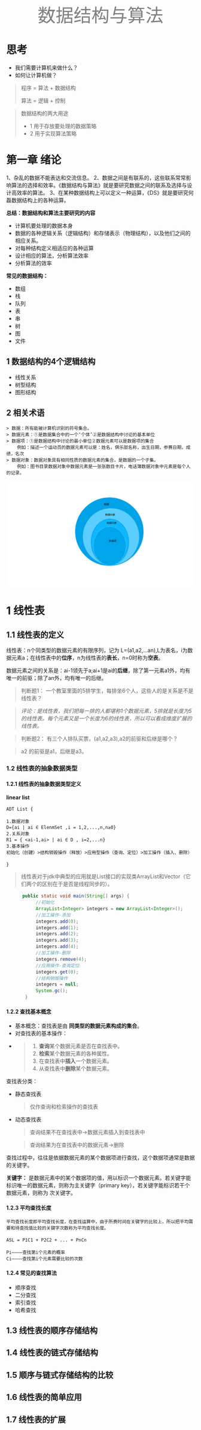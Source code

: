 <center>
<font color=gray size=50> 数据结构与算法 </font>
</center>

# 思考
* 我们需要计算机来做什么？
* 如何让计算机做？
> 程序 = 算法 + 数据结构
> 
> 算法 = 逻辑 + 控制

>  数据结构的两大用途
> * 1 用于存放要处理的数据策略
> * 2 用于实现算法策略

# 第一章 绪论

1、杂乱的数据不能表达和交流信息。
2、数据之间是有联系的，这些联系常常影响算法的选择和效率。《数据结构与算法》就是要研究数据之间的联系及选择与设计高效率的算法。
3、在某种数据结构上可以定义一种运算，《DS》就是要研究何磊数据结构上的各种运算。

**总结：数据结构和算法主要研究的内容**

* 计算机要处理的数据本身
* 数据的各种逻辑关系（逻辑结构）和存储表示（物理结构），以及他们之间的相应关系。
* 对每种结构定义相适应的各种运算
* 设计相应的算法，分析算法效率
* 分析算法的效率

**常见的数据结构：**
  
  * 数组
  * 栈
  * 队列
  * 表
  * 串
  * 树
  * 图
  * 文件
  

## 1 数据结构的4个逻辑结构
* 线性关系
* 树型结构
* 图形结构

## 2 相关术语

    > 数据：所有能被计算机识别的符号集合。
    > 数据元素：①是数据集合中的一个‘个体’②是数据结构中讨论的基本单位
    > 数据项：①是数据结构中讨论的最小单位②数据元素可以是数据项的集合
        例如：描述一个运动员的数据元素可以是：姓名，俱乐部名称，出生日期，参赛日期，成绩，名次
    > 数据对象：数据对象具有相同性质的数据元素的集合，是数据的一个子集。
        例如：图书目录数据对象中数据元素是一张张数目卡片，电话簿数据对象中元素是每个人的记录。

![数据结构](https://github.com/erbudu/repository/blob/master/img/%E6%95%B0%E6%8D%AE%E5%AF%B9%E8%B1%A1%E9%9B%86%E5%90%88%E7%A4%BA%E6%84%8F%E5%9B%BE.png)





# 1 线性表
## 1.1 线性表的定义
线性表：n个同类型的数据元素的有限序列，记为 L=(a1,a2,...an),L为表名，i为数据元素a；在线性表中的**位序**，n为线性表的**表长**，n=0时称为**空表**。

数据元素之间的关系是：ai-1领先于a;ai+1是ai的**后继**，除了第一元素a1外，均有唯一的前驱；除了an外，均有唯一的后继。

> 判断题1：
> 一个教室里面的5排学生，每排坐6个人，这些人的是关系是不是线性表？

> *评论：是线性表，我们把每一排的人都堪称1个数据元素，5排就是长度为5的线性表。每个元素又是一个长度为6的线性表，所以可以看成维度扩展的线性表。*

> 判断题2：
> 有三个人排队买票，(a1,a2,a3),a2的前驱和后继是哪个？

> a2 的前驱是a1，后继是a3。

### 1.2 线性表的抽象数据类型

#### 1.2.1 线性表的抽象数据类型定义
**linear list**

    ADT List {

    1.数据对象
    D={ai | ai ∈ ElenmSet ,i = 1,2,...,n,n≥0}
    2.关系对象
    R1 = { <ai-1,ai> | ai ∈ D , i=2,...n}
    3.基本操作
    初始化（创建）>结构销毁操作（释放）>应用型操作（查询、定位）>加工操作（插入、删除）

    }

> 线性表对于jdk中典型的应用就是List接口的实现类ArrayList和Vector（它们两个的区别在于是否是线程同步的）。
 ```java
       public static void main(String[] args) {
            //初始化
            ArrayList<Integer> integers = new ArrayList<Integer>();
            //加工操作-添加
            integers.add(0);
            integers.add(1);
            integers.add(2);
            integers.add(3);
            integers.add(4);
            //加工操作-删除
            integers.remove(4);
            //应用操作-查询定位
            integers.get(0);
            //结构销毁操作
            integers = null;
            System.gc();
        }
 ```

#### 1.2.2 查找基本概念

* 基本概念：查找表是由 **同类型的数据元素构成的集合**。
* 对查找表的基本操作：
*  > 1) **查询**某个数据元素是否在查找表中。
   > 2) **检索**某个数据元素的各种属性。
   > 3) 在查找表中**插入**一个数据元素。
   > 4) 从查找表中**删除**某个数据元素。

查找表分类：
* 静态查找表
  > 仅作查询和检索操作的查找表
* 动态查找表
  > 查询结果不在查找表中→数据元素插入到查找表中

  > 查询结果为在查找表中的数据元素→删除

查找过程中，往往是依据数据元素的某个数据项进行查找，这个数据项通常是数据的关键字。

**关键字：** 是数据元素中的某个数据项的值，用以标识一个数据元素。若关键字能标识唯一的数据元素，则称为主关键字（primary key），若关键字能标识若干个数据元素，则称为 次关键字。

#### 1.2.3 平均查找长度

    平均查找长度即平均查找长度，在查找运算中，由于所费时间在关键字的比较上，所以把平均需要和待查找值比较的关键字次数称为平均查找长度。

    ASL = P1C1 + P2C2 + ... + PnCn

    Pi————查找第i个元素的概率
    Ci————查找第i个元素需要比较的次数


#### 1.2.4 常见的查找算法
*   顺序查找
*   二分查找
*   索引查找
*   哈希查找
## 1.3 线性表的顺序存储结构


## 1.4 线性表的链式存储结构

## 1.5 顺序与链式存储结构的比较

## 1.6 线性表的简单应用

## 1.7 线性表的扩展


